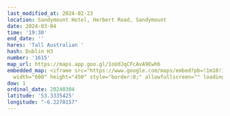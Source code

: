 ```yaml
---
last_modified_at: 2024-02-23
location: Sandymount Hotel, Herbert Road, Sandymount
date: 2024-03-04
time: '19:30'
end_date: ''
hares: 'Tall Australian '
hash: Dublin H3
number: '1615'
map_url: https://maps.app.goo.gl/1oUdJqCFcAvA9Ewh6
embedded_map: <iframe src="https://www.google.com/maps/embed?pb=!1m18!1m12!1m3!1d2382.5426075983682!2d-6.227015723021931!3d53.33354247228553!2m3!1f0!2f0!3f0!3m2!1i1024!2i768!4f13.1!3m3!1m2!1s0x48670d5a3b3eb43b%3A0x568523ef1be84c92!2sSandymount%20Hotel!5e0!3m2!1sen!2sie!4v1708802772232!5m2!1sen!2sie"
  width="600" height="450" style="border:0;" allowfullscreen="" loading="lazy" referrerpolicy="no-referrer-when-downgrade"></iframe>
dow: 1
ordinal_date: 20240304
latitude: '53.3335425'
longitude: "-6.2270157"
---
```


